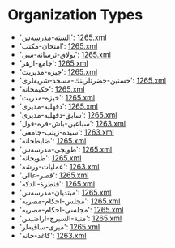 # Organization Types
 * 'السنه-مدرسەس'‎: [1265.xml](/Project-Cairo-Urban-News/CairoUrbanNews/blob/master/articles/ottoman/1265.xml)
 * 'امتحان-مکتب'‎: [1265.xml](/Project-Cairo-Urban-News/CairoUrbanNews/blob/master/articles/ottoman/1265.xml)
 * 'بولاق-ترسانه-سی'‎: [1265.xml](/Project-Cairo-Urban-News/CairoUrbanNews/blob/master/articles/ottoman/1265.xml)
 * 'جامع-ازهر'‎: [1265.xml](/Project-Cairo-Urban-News/CairoUrbanNews/blob/master/articles/ottoman/1265.xml)
 * 'جيزه-مدیريت'‎: [1265.xml](/Project-Cairo-Urban-News/CairoUrbanNews/blob/master/articles/ottoman/1265.xml)
 * 'حسنين-حضرتلرينك-مسجد-شریفلری'‎: [1265.xml](/Project-Cairo-Urban-News/CairoUrbanNews/blob/master/articles/ottoman/1265.xml)
 * 'حکیمخانه'‎: [1265.xml](/Project-Cairo-Urban-News/CairoUrbanNews/blob/master/articles/ottoman/1265.xml)
 * 'خیزه-مدریت'‎: [1265.xml](/Project-Cairo-Urban-News/CairoUrbanNews/blob/master/articles/ottoman/1265.xml)
 * 'دقهلیه-مدیری'‎: [1265.xml](/Project-Cairo-Urban-News/CairoUrbanNews/blob/master/articles/ottoman/1265.xml)
 * 'سابق-دقهلیه-مدیری'‎: [1265.xml](/Project-Cairo-Urban-News/CairoUrbanNews/blob/master/articles/ottoman/1265.xml)
 * 'سباعين-باش-قره-قول'‎: [1263.xml](/Project-Cairo-Urban-News/CairoUrbanNews/blob/master/articles/ottoman/1263.xml)
 * 'سیده-زینب-جامعى'‎: [1263.xml](/Project-Cairo-Urban-News/CairoUrbanNews/blob/master/articles/ottoman/1263.xml)
 * 'ضابطخانه'‎: [1265.xml](/Project-Cairo-Urban-News/CairoUrbanNews/blob/master/articles/ottoman/1265.xml)
 * 'طوپجی-مدرسەس'‎: [1265.xml](/Project-Cairo-Urban-News/CairoUrbanNews/blob/master/articles/ottoman/1265.xml)
 * 'طوپخانه'‎: [1265.xml](/Project-Cairo-Urban-News/CairoUrbanNews/blob/master/articles/ottoman/1265.xml)
 * 'عمليات-ورشه'‎: [1263.xml](/Project-Cairo-Urban-News/CairoUrbanNews/blob/master/articles/ottoman/1263.xml)
 * 'قصر-عالی'‎: [1265.xml](/Project-Cairo-Urban-News/CairoUrbanNews/blob/master/articles/ottoman/1265.xml)
 * 'قنطرة-الدكه'‎: [1265.xml](/Project-Cairo-Urban-News/CairoUrbanNews/blob/master/articles/ottoman/1265.xml)
 * 'مبتدیان-مدرسەس'‎: [1265.xml](/Project-Cairo-Urban-News/CairoUrbanNews/blob/master/articles/ottoman/1265.xml)
 * 'مجلس-احکام-مصريه'‎: [1265.xml](/Project-Cairo-Urban-News/CairoUrbanNews/blob/master/articles/ottoman/1265.xml)
 * 'مجلسى-احكام-مصريه'‎: [1265.xml](/Project-Cairo-Urban-News/CairoUrbanNews/blob/master/articles/ottoman/1265.xml)
 * 'منية-السيرج-اراضیس'‎: [1265.xml](/Project-Cairo-Urban-News/CairoUrbanNews/blob/master/articles/ottoman/1265.xml)
 * 'ميری-ساقيەلر'‎: [1265.xml](/Project-Cairo-Urban-News/CairoUrbanNews/blob/master/articles/ottoman/1265.xml)
 * 'کاغد-خانه'‎: [1263.xml](/Project-Cairo-Urban-News/CairoUrbanNews/blob/master/articles/ottoman/1263.xml)
